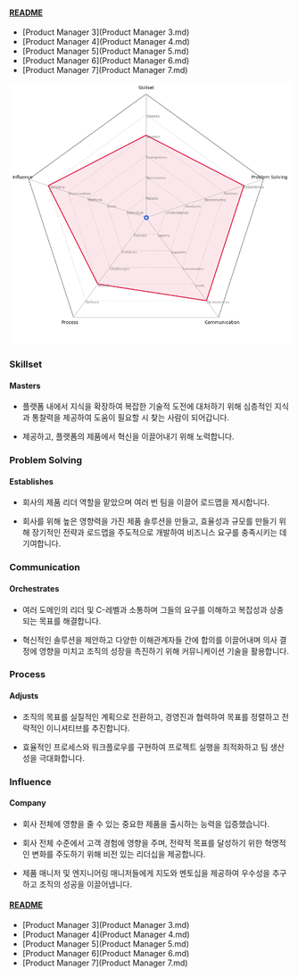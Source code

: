
#### [README](README.md)
* [Product Manager 3](Product Manager 3.md)
* [Product Manager 4](Product Manager 4.md)
* [Product Manager 5](Product Manager 5.md)
* [Product Manager 6](Product Manager 6.md)
* [Product Manager 7](Product Manager 7.md)
<picture>
  <img alt="Template Chart" src="charts/Product Manager 7.png">
</picture>

        
### Skillset
            
#### Masters

* 플랫폼 내에서 지식을 확장하여 복잡한 기술적 도전에 대처하기 위해 심층적인 지식과 통찰력을 제공하여 도움이 필요할 시 찾는 사람이 되어갑니다.

* 제공하고, 플랫폼의 제품에서 혁신을 이끌어내기 위해 노력합니다.
        
### Problem Solving
            
#### Establishes

* 회사의 제품 리더 역할을 맡았으며 여러 번 팀을 이끌어 로드맵을 제시합니다.

* 회사를 위해 높은 영향력을 가진 제품 솔루션을 만들고, 효율성과 규모를 만들기 위해 장기적인 전략과 로드맵을 주도적으로 개발하여 비즈니스 요구를 충족시키는 데 기여합니다.

### Communication
            
#### Orchestrates

* 여러 도메인의 리더 및 C-레벨과 소통하며 그들의 요구를 이해하고 복잡성과 상충되는 목표를 해결합니다.

* 혁신적인 솔루션을 제안하고 다양한 이해관계자들 간에 합의를 이끌어내며 의사 결정에 영향을 미치고 조직의 성장을 촉진하기 위해 커뮤니케이션 기술을 활용합니다.

### Process
            
#### Adjusts

* 조직의 목표를 실질적인 계획으로 전환하고, 경영진과 협력하여 목표를 정렬하고 전략적인 이니셔티브를 추진합니다.

* 효율적인 프로세스와 워크플로우를 구현하여 프로젝트 실행을 최적화하고 팀 생산성을 극대화합니다.

### Influence
            
#### Company

* 회사 전체에 영향을 줄 수 있는 중요한 제품을 출시하는 능력을 입증했습니다.

* 회사 전체 수준에서 고객 경험에 영향을 주며, 전략적 목표를 달성하기 위한 혁명적인 변화를 주도하기 위해 비전 있는 리더십을 제공합니다.

* 제품 매니저 및 엔지니어링 매니저들에게 지도와 멘토십을 제공하여 우수성을 추구하고 조직의 성공을 이끌어냅니다.

#### [README](README.md)
* [Product Manager 3](Product Manager 3.md)
* [Product Manager 4](Product Manager 4.md)
* [Product Manager 5](Product Manager 5.md)
* [Product Manager 6](Product Manager 6.md)
* [Product Manager 7](Product Manager 7.md)